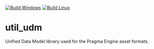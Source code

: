 [![Build Windows](https://github.com/Silverlan/util_udm/actions/workflows/pragma-windows-ci.yml/badge.svg)](https://github.com/Silverlan/util_udm/actions/workflows/pragma-windows-ci.yml) [![Build Linux](https://github.com/Silverlan/util_udm/actions/workflows/pragma-linux-ci.yml/badge.svg)](https://github.com/Silverlan/util_udm/actions/workflows/pragma-linux-ci.yml)

# util_udm
Unified Data Model library used for the Pragma Engine asset formats.

